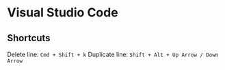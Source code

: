 # Visual Studio Code

## Shortcuts

Delete line: `Cmd + Shift + k`
Duplicate line: `Shift + Alt + Up Arrow / Down Arrow`
